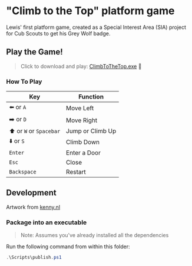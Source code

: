 # "Climb to the Top" platform game

Lewis' first platform game, created as a Special Interest Area (SIA) project for Cub Scouts to get his Grey Wolf badge.

## Play the Game!

> Click to download and play: [ClimbToTheTop.exe](https://github.com/ColinDart/python-arcade/raw/master/Platformer/ClimbToTheTop/dist/ClimbToTheTop.exe) :star_struck:

### How To Play

| Key                             | Function         |
|---------------------------------|------------------|
| :arrow_left: or `A`             | Move Left        |
| :arrow_right: or `D`            | Move Right       |
| :arrow_up: or `W` or `Spacebar` | Jump or Climb Up |
| :arrow_down: or `S`             | Climb Down       |
| `Enter`                         | Enter a Door     |
| `Esc`                           | Close            |
| `Backspace`                     | Restart          |

## Development

Artwork from [kenny.nl](http://kenney.nl)

### Package into an executable

> Note: Assumes you've already installed all the dependencies

Run the following command from within this folder:
```powershell
.\Scripts\publish.ps1
```